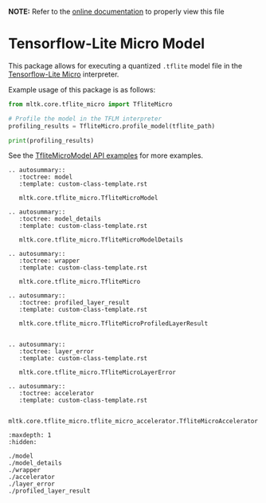 __NOTE:__ Refer to the [online documentation](https://siliconlabs.github.io/mltk) to properly view this file
# Tensorflow-Lite Micro Model

This package allows for executing a quantized `.tflite` model file in the [Tensorflow-Lite Micro](https://github.com/tensorflow/tflite-micro) interpreter.

Example usage of this package is as follows:

```python
from mltk.core.tflite_micro import TfliteMicro

# Profile the model in the TFLM interpreter
profiling_results = TfliteMicro.profile_model(tflite_path)

print(profiling_results)
```

See the [TfliteMicroModel API examples](https://siliconlabs.github.io/mltk/mltk/examples/tflite_micro_model.html) for more examples.




```{eval-rst}
.. autosummary::
   :toctree: model
   :template: custom-class-template.rst

   mltk.core.tflite_micro.TfliteMicroModel

.. autosummary::
   :toctree: model_details
   :template: custom-class-template.rst

   mltk.core.tflite_micro.TfliteMicroModelDetails

.. autosummary::
   :toctree: wrapper
   :template: custom-class-template.rst

   mltk.core.tflite_micro.TfliteMicro

.. autosummary::
   :toctree: profiled_layer_result
   :template: custom-class-template.rst

   mltk.core.tflite_micro.TfliteMicroProfiledLayerResult


.. autosummary::
   :toctree: layer_error
   :template: custom-class-template.rst

   mltk.core.tflite_micro.TfliteMicroLayerError

.. autosummary::
   :toctree: accelerator
   :template: custom-class-template.rst

   mltk.core.tflite_micro.tflite_micro_accelerator.TfliteMicroAccelerator

```


```{toctree}
:maxdepth: 1
:hidden:

./model
./model_details
./wrapper
./accelerator
./layer_error
./profiled_layer_result
```